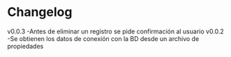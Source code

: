 Changelog
=========
v0.0.3
-Antes de eliminar un registro se pide confirmación al usuario
v0.0.2
-Se obtienen los datos de conexión con la BD desde un archivo de propiedades